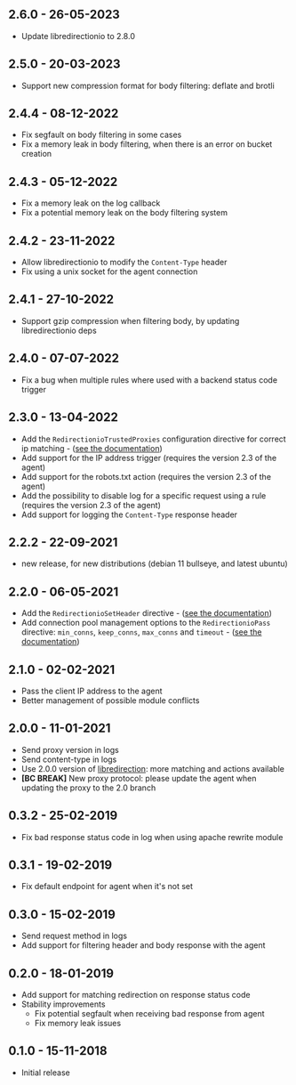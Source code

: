 ## 2.6.0 - 26-05-2023

* Update libredirectionio to 2.8.0

## 2.5.0 - 20-03-2023

* Support new compression format for body filtering: deflate and brotli

## 2.4.4 - 08-12-2022

* Fix segfault on body filtering in some cases
* Fix a memory leak in body filtering, when there is an error on bucket creation

## 2.4.3 - 05-12-2022

* Fix a memory leak on the log callback
* Fix a potential memory leak on the body filtering system

## 2.4.2 - 23-11-2022

 * Allow libredirectionio to modify the `Content-Type` header
 * Fix using a unix socket for the agent connection

## 2.4.1 - 27-10-2022

* Support gzip compression when filtering body, by updating libredirectionio deps

## 2.4.0 - 07-07-2022

 * Fix a bug when multiple rules where used with a backend status code trigger

## 2.3.0 - 13-04-2022

 * Add the `RedirectionioTrustedProxies` configuration directive for correct ip matching - ([see the documentation](https://redirection.io/documentation/developer-documentation/apache-module#redirectioniotrustedproxies))
 * Add support for the IP address trigger (requires the version 2.3 of the agent)
 * Add support for the robots.txt action (requires the version 2.3 of the agent)
 * Add the possibility to disable log for a specific request using a rule (requires the version 2.3 of the agent)
 * Add support for logging the `Content-Type` response header

## 2.2.2 - 22-09-2021

 * new release, for new distributions (debian 11 bullseye, and latest ubuntu)

## 2.2.0 - 06-05-2021

 * Add the `RedirectionioSetHeader` directive - ([see the documentation](https://redirection.io/documentation/developer-documentation/apache-module#redirectioniosetheader))
 * Add connection pool management options to the `RedirectionioPass` directive: `min_conns`, `keep_conns`, `max_conns` and `timeout` - ([see the documentation](https://redirection.io/documentation/developer-documentation/apache-module#redirectioniopass))

## 2.1.0 - 02-02-2021

 * Pass the client IP address to the agent
 * Better management of possible module conflicts

## 2.0.0 - 11-01-2021

 * Send proxy version in logs
 * Send content-type in logs
 * Use 2.0.0 version of [libredirection](https://github.com/redirectionio/libredirectionio): more matching and actions available
 * **[BC BREAK]** New proxy protocol: please update the agent when updating the proxy to the 2.0 branch

## 0.3.2 - 25-02-2019

 * Fix bad response status code in log when using apache rewrite module

## 0.3.1 - 19-02-2019

 * Fix default endpoint for agent when it's not set

## 0.3.0 - 15-02-2019

 * Send request method in logs
 * Add support for filtering header and body response with the agent

## 0.2.0 - 18-01-2019

 * Add support for matching redirection on response status code
 * Stability improvements
    * Fix potential segfault when receiving bad response from agent
    * Fix memory leak issues

## 0.1.0 - 15-11-2018

 * Initial release
